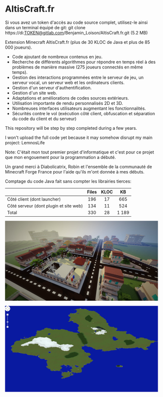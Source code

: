 # AltisCraft.fr

Si vous avez un token d'accès au code source complet, utilisez-le ainsi dans un terminal équipé de git: git clone https://di:TOKEN@gitlab.com/Benjamin_Loison/AltisCraft.fr.git (5.2 MB)

Extension Minecraft AltisCraft.fr (plus de 30 KLOC de Java et plus de 85 000 joueurs).

- Code ajoutant de nombreux contenus en jeu.
- Recherche de différents algorithmes pour répondre en temps réel à des problèmes de manière massive (275 joueurs connectés en même temps).
- Gestion des interactions programmées entre le serveur de jeu, un serveur vocal, un serveur web et les ordinateurs clients.
- Gestion d'un serveur d'authentification.
- Gestion d'un site web.
- Adaptations et améliorations de codes sources extérieurs.
- Utilisation importante de rendu personnalisés 2D et 3D.
- Nombreuses interfaces utilisateurs augmentant les fonctionnalités.
- Sécurités contre le vol (exécution côté client, obfuscation et séparation du code du client et du serveur)

This repository will be step by step completed during a few years.

I won't upload the full code yet because it may somehow disrupt my main project: LemnosLife

<!-- Toute reprise du code doit impliquer une remarque à l'utilisateur finale que vous avez utilisé mon code. Ceci peut passer par un fichier texte téléchargé sur chaque ordinateur utilisant mon code.

Vous ne pouvez faire de l'argent de n'importe quelle manière avec mon code.
Je considère qu'utiliser mon code dans un projet rend l'entièreté du projet gratuit, cependant je peux tolérer que ce ne soit pas le cas tant que mon code ne soit pas un facteur important de la popularité de votre projet.

J'invite le développeur à comprendre, tester et modifier.
Toute utilisation abusive de littéralement copier-coller sera punie, des modifications de la charte graphique sont par exemple un moyen de contourner ce critère.) -->

<!-- Merci aux plus de 85 000 joueurs qui ont joué sur mon serveur avec cette extension. -->

Note: <!-- Ce code source peut daté et je ne suis pas fière de certaines parties. -->C'était mon tout premier projet d'informatique et c'est pour ce projet que mon engouement pour la programmation a débuté.<!--  Quelques rares parties peuvent provenir de Flan's Mod et ThirstMod (j'ai fait mon maximum pour éviter de reuploader une partie de leurs codes).-->

Un grand merci à Diabolicatrix, Robin et l'ensemble de la communauté de Minecraft Forge France pour l'aide qu'ils m'ont donnée à mes débuts.

Comptage du code Java fait sans compter les librairies tierces:

|                                        | Files | KLOC | KB    |
| ---------------------------------------|:-----:|:----:|:-----:|
| Côté client (dont launcher)            | 196   | 17   | 665   |
| Côté serveur (dont plugin et site web) | 134   | 11   | 524   |
| Total                                  | 330   | 28   | 1 189 |

![alt text](https://raw.githubusercontent.com/Benjamin-Loison/AltisCraft.fr/master/Website/Images/12.png)

![alt text](https://raw.githubusercontent.com/Benjamin-Loison/AltisCraft.fr/master/Website/Images/11.png)
